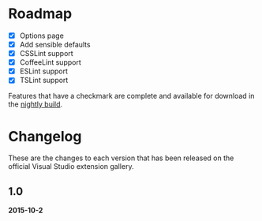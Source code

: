 # Roadmap

- [x] Options page
- [x] Add sensible defaults
- [x] CSSLint support
- [x] CoffeeLint support
- [x] ESLint support
- [x] TSLint support

Features that have a checkmark are complete and available for
download in the
[nightly build](http://vsixgallery.com/extension/36bf2130-106e-40f2-89ff-a2bdac6be879/).

# Changelog

These are the changes to each version that has been released
on the official Visual Studio extension gallery.

## 1.0

**2015-10-2**

